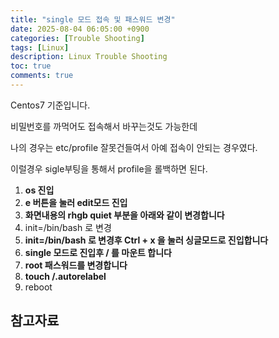 ```yaml
---
title: "single 모드 접속 및 패스워드 변경"
date: 2025-08-04 06:05:00 +0900
categories: [Trouble Shooting]
tags: [Linux]
description: Linux Trouble Shooting
toc: true
comments: true
---
```


Centos7 기준입니다.

비밀번호를 까먹어도 접속해서 바꾸는것도 가능한데

나의 경우는 etc/profile 잘못건들여서 아예 접속이 안되는 경우였다.

이럴경우 sigle부팅을 통해서 profile을 롤백하면 된다.

1. **os 진입**
1. **e 버튼을 눌러 edit모드 진입**
1. **화면내용의 rhgb quiet 부분을 아래와 같이 변경합니다**
1. init=/bin/bash 로 변경
1. **init=/bin/bash 로 변경후 Ctrl + x 을 눌러 싱글모드로 진입합니다**
1. **single 모드로 진입후 / 를 마운트 합니다**
1. **root 패스워드를 변경합니다**
1. **touch /.autorelabel**
1. reboot
## 참고자료


